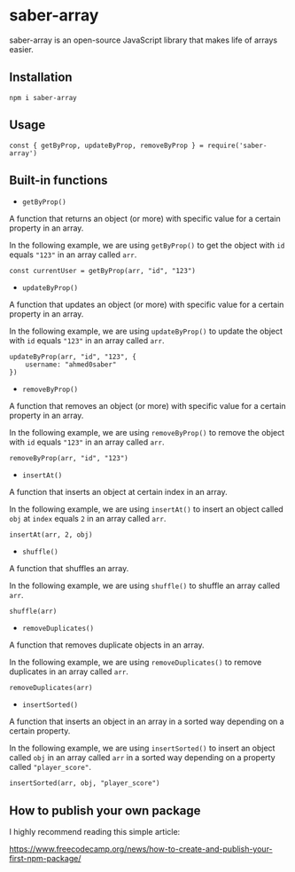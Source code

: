 # saber-array

saber-array is an open-source JavaScript library that makes life of arrays easier.

## Installation

```
npm i saber-array
```

## Usage

```
const { getByProp, updateByProp, removeByProp } = require('saber-array')
```

## Built-in functions

- `getByProp()`

A function that returns an object (or more) with specific value for a certain property in an array.

In the following example, we are using `getByProp()` to get the object with `id` equals `"123"` in an array called `arr`.

```
const currentUser = getByProp(arr, "id", "123")
```

- `updateByProp()`

A function that updates an object (or more) with specific value for a certain property in an array.

In the following example, we are using `updateByProp()` to update the object with `id` equals `"123"` in an array called `arr`.

```
updateByProp(arr, "id", "123", {
    username: "ahmed0saber"
})
```

- `removeByProp()`

A function that removes an object (or more) with specific value for a certain property in an array.

In the following example, we are using `removeByProp()` to remove the object with `id` equals `"123"` in an array called `arr`.

```
removeByProp(arr, "id", "123")
```

- `insertAt()`

A function that inserts an object at certain index in an array.

In the following example, we are using `insertAt()` to insert an object called `obj` at `index` equals `2` in an array called `arr`.

```
insertAt(arr, 2, obj)
```

- `shuffle()`

A function that shuffles an array.

In the following example, we are using `shuffle()` to shuffle an array called `arr`.

```
shuffle(arr)
```

- `removeDuplicates()`

A function that removes duplicate objects in an array.

In the following example, we are using `removeDuplicates()` to remove duplicates in an array called `arr`.

```
removeDuplicates(arr)
```

- `insertSorted()`

A function that inserts an object in an array in a sorted way depending on a certain property.

In the following example, we are using `insertSorted()` to insert an object called `obj` in an array called `arr` in a sorted way depending on a property called `"player_score"`.

```
insertSorted(arr, obj, "player_score")
```

## How to publish your own package

I highly recommend reading this simple article:

https://www.freecodecamp.org/news/how-to-create-and-publish-your-first-npm-package/
